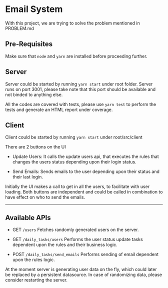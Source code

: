 # Email System

With this project, we are trying to solve the problem mentioned in PROBLEM.md

## Pre-Requisites

Make sure that `node` and `yarn` are installed before proceeding further.

## Server

Server could be started by running
`yarn start` under root folder. Server runs on port 3001, please take note that this port should be available and not binded to anything else.

All the codes are covered with tests, please use `yarn test` to perform the tests and generate an HTML report under coverage.

## Client

Client could be started by running
`yarn start` under root/src/client

There are 2 buttons on the UI

* Update Users:
  It calls the update users api, that executes the rules that changes the users status depending upon their login status.

* Send Emails:
  Sends emails to the user depending upon their status and their last login.

Initially the UI makes a call to get in all the users, to facilitate with user loading. Both buttons are independent and could be called in combination to have effect on who to send the emails.

---

## Available APIs

* GET `/users`
  Fetches randomly generated users on the server.

* GET `/daily_tasks/users`
  Performs the user status update tasks dependent upon the rules and their business logic.

* POST `/daily_tasks/send_emails`
  Performs sending of email dependent upon the rules logic.

At the moment server is generating user data on the fly, which could later be replaced by a persistent datasource. In case of randomizing data, please consider restarting the server.
